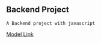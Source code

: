 ## Backend Project

`A Backend project with javascript`

[Model Link](https://app.eraser.io/workspace/YtPqZ1VogxGy1jzIDkzj)
